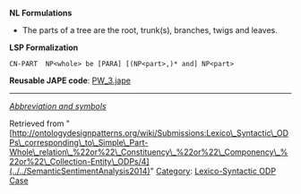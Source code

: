 __NL Formulations__



* The parts of a tree are the root, trunk(s), branches, twigs and leaves.


  

__LSP Formalization__




```
CN-PART  NP<whole> be [PARA] [(NP<part>,)* and] NP<part>

```

__Reusable JAPE code__: [PW\_3.jape](../../images/4/48/PW_3.jape "PW 3.jape")





---


_[Abbreviation and symbols](../../Community/LSPSymbols "Community:LSPSymbols")_





Retrieved from "[http://ontologydesignpatterns.org/wiki/Submissions:Lexico\_Syntactic\_ODPs\_corresponding\_to\_Simple\_Part-Whole\_relation\_%22or%22\_Constituency\_%22or%22\_Componency\_%22or%22\_Collection-Entity\_ODPs/4](../../SemanticSentimentAnalysis2014)"
 [Category](http://ontologydesignpatterns.org/wiki/Special:Categories "Special:Categories"): [Lexico-Syntactic ODP Case](../../Category/Lexico-Syntactic_ODP_Case "Category:Lexico-Syntactic ODP Case")